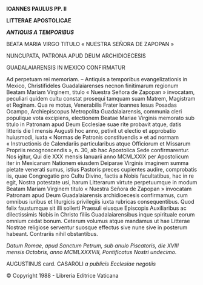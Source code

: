 **IOANNES PAULUS PP. II**

**LITTERAE** **APOSTOLICAE**

***ANTIQUIS A TEMPORIBUS***

BEATA MARIA VIRGO TITULO « NUESTRA SEÑORA DE ZAPOPAN »

NUNCUPATA, PATRONA APUD DEUM ARCHIDIOECESIS

GUADALAIARENSIS IN MEXICO CONFIRMATUR

Ad perpetuam rei memoriam. – Antiquis a temporibus evangelizationis in Mexico, Christifideles Guadalaiarenses necnon finitimarum regionum Beatam Mariam Virginem, titulo « Nuestra Señora de Zapopan » invocatam, peculiari quidem cultu constat prosequi tamquam suam Matrem, Magistram et Reginam. Qua re motus, Venerabilis Frater Ioannes Iesus Posadas Ocampo, Archiepiscopus Metropolita Guadalaiarensis, communia cleri populique vota excipiens, electionem Beatae Mariae Virginis memorato sub titulo in Patronam apud Deum Ecclesiae suae rite probavit atque, datis litteris die I mensis Augusti hoc anno, petivit ut electio et approbatio huiusmodi, iuxta « Normas de Patronis constituendis » et ad normam « Instructionis de Calendariis particularibus atque Officiorum et Missarum Propriis recognoscendis », n. 30, ab hac Apostolica Sede confirmarentur. Nos igitur, Qui die XXX mensis Ianuarii anno MCMLXXIX per Apostolicum iter in Mexicanam Nationem eiusdem Deiparae Virginis imaginem summa pietate venerati sumus, istius Pastoris preces cupientes audire, comprobatis iis, quae Congregatio pro Cultu Divino, factis a Nobis facultatibus, hac in re egit, Nostra potestate usi, harum Litterarum virtute perpetuumque in modum Beatam Mariam Virginem titulo « Nuestra Señora de Zapopan » invocatam Patronam apud Deum Guadalaiarensis archidioecesis confirmamus, cum omnibus iuribus et liturgicis privilegiis iuxta rubricas consequentibus. Quod felix faustumque sit illi sollerti Praesuli eiusque Episcopis Auxiliaribus ac dilectissimis Nobis in Christo filiis Guadalaiarensibus inque spirituale eorum omnium cedat bonum. Ceterum volumus atque mandamus ut hae Litterae Nostrae religiose serventur suosque effectus sive nune sive in posterum habeant. Contrariis nihil obstantibus.

*Datum Romae, apud Sanctum Petrum, sub anulo Piscatoris, die XVIII mensis Octobris, anno MCMLXXXVIII, Pontificatus Nostri undecimo.*

AUGUSTINUS card. CASAROLI *a publicis Ecclesiae negotiis*

© Copyright 1988 - Libreria Editrice Vaticana